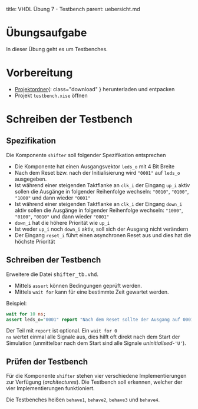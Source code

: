 title: VHDL Übung 7 - Testbench
parent: uebersicht.md

# Übungsaufgabe

In dieser Übung geht es um Testbenches.

# Vorbereitung

* [Projektordner](vhdl_uebung_7.compress){: class="download" } herunterladen und entpacken
* Projekt <code>testbench.xise</code> öffnen

# Schreiben der Testbench
## Spezifikation
Die Komponente <code>shifter</code> soll folgender Spezifikation entsprechen

* Die Komponente hat einen Ausgangsvektor <code>leds_o</code> mit 4 Bit Breite
* Nach dem Reset bzw. nach der Initialisierung wird <code>"0001"</code> auf <code>leds_o</code> ausgegeben.
* Ist während einer steigenden Taktflanke an <code>clk_i</code> der Eingang <code>up_i</code> aktiv sollen die Ausgänge in folgender Reihenfolge wechseln: <code>"0010"</code>, <code>"0100"</code>, <code>"1000"</code> und dann wieder <code>"0001"</code>
* Ist während einer steigenden Taktflanke an <code>clk_i</code> der Eingang <code>down_i</code> aktiv sollen die Ausgänge in folgender Reihenfolge wechseln: <code>"1000"</code>, <code>"0100"</code>, <code>"0010"</code> und dann wieder <code>"0001"</code>
* <code>down_i</code> hat die höhere Priorität wie <code>up_i</code>
* Ist weder <code>up_i</code> noch <code>down_i</code> aktiv, soll sich der Ausgang nicht verändern
* Der Eingang <code>reset_i</code> führt einen asynchronen Reset aus und dies hat die höchste Priorität

## Schreiben der Testbench
Erweitere die Datei <samp>shifter_tb.vhd</samp>.

* Mittels <code>assert</code> können Bedingungen geprüft werden.
* Mittels <code>wait for</code> kann für eine bestimmte Zeit gewartet werden.

Beispiel:

```vhdl
wait for 10 ns;
assert leds_o="0001" report "Nach dem Reset sollte der Ausgang auf 0001 sein";
```

Der Teil mit <code>report</code> ist optional. Ein <code>wait for 0 ns</code> wertet einmal alle Signale aus, dies hilft oft direkt nach dem
Start der Simulation (unmittelbar nach dem Start sind alle Signale *uninitialised*-<code>'U'</code>).

## Prüfen der Testbench
Für die Komponente <code>shifter</code> stehen vier verschiedene Implementierungen zur Verfügung (*architectures*). Die Testbench
soll erkennen, welcher der vier Implementierungen funktioniert.

Die Testbenches heißen <code>behave1</code>, <code>behave2</code>, <code>behave3</code> und <code>behave4</code>.
